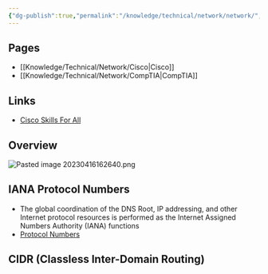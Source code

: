 ```yaml
---
{"dg-publish":true,"permalink":"/knowledge/technical/network/network/","dgPassFrontmatter":true}
---
```


## Pages

- [[Knowledge/Technical/Network/Cisco\|Cisco]]
- [[Knowledge/Technical/Network/CompTIA\|CompTIA]]


## Links
- [Cisco Skills For All](https://skillsforall.com/dashboard)
## Overview
![Pasted image 20230416162640.png](/img/user/Attachments/Pasted%20image%2020230416162640.png)
## IANA Protocol Numbers
- The global coordination of the DNS Root, IP addressing, and other Internet protocol resources is performed as the Internet Assigned Numbers Authority (IANA) functions
- [Protocol Numbers](https://www.iana.org/assignments/protocol-numbers/protocol-numbers.xhtml)
## CIDR (Classless Inter-Domain Routing)
